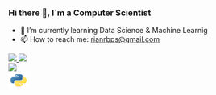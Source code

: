 ### Hi there 👋, I´m a Computer Scientist


- 🌱 I’m currently learning Data Science & Machine Learnig
-  📫 How to reach me: rianrbps@gmail.com

 <div>
  <a href="https://github.com/RianRBPS">
  <img height="180em" src="https://github-readme-stats.vercel.app/api?username=RianRBPS&show_icons=true&theme=dark&include_all_commits=true&count_private=true"/>
  <img height="180em" src="https://github-readme-stats.vercel.app/api/top-langs/?username=RianRBPS&layout=compact&langs_count=7&theme=dark"/>
</div>
  
<div> 
  <a href="https://instagram.com/rian_rbps" target="_blank"><img src="https://img.shields.io/badge/-Instagram-%23E4405F?style=for-the-badge&logo=instagram&logoColor=white" target="_blank"></a>
  
<div>
    <img align="center" alt="Rafa-Python" height="30" width="40" src="https://raw.githubusercontent.com/devicons/devicon/master/icons/python/python-original.svg">
 
</div>
<!--
**RianRBPS/RianRBPS** is a ✨ _special_ ✨ repository because its `README.md` (this file) appears on your GitHub profile.

Here are some ideas to get you started:

- 🔭 I’m currently working on ...
- 🌱 I’m currently learning ...
- 👯 I’m looking to collaborate on ...
- 🤔 I’m looking for help with ...
- 💬 Ask me about ...
- 📫 How to reach me: ...
- 😄 Pronouns: ...
- ⚡ Fun fact: ...
-->
